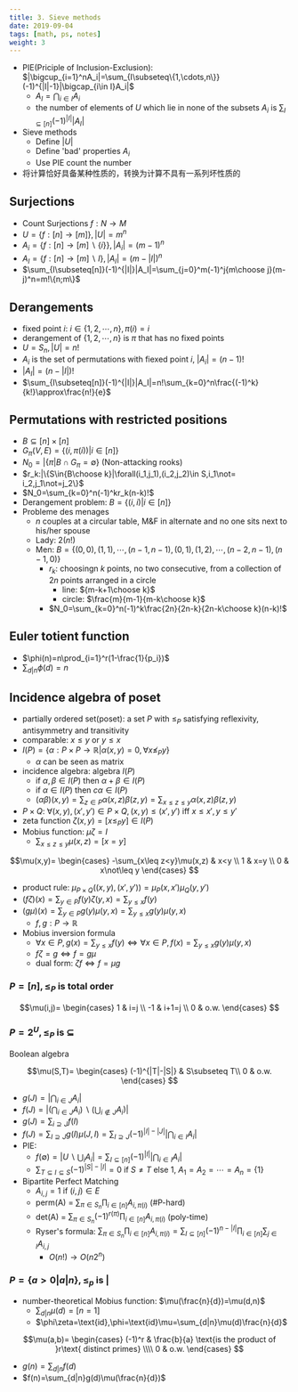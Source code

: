 ```yaml
---
title: 3. Sieve methods
date: 2019-09-04
tags: [math, ps, notes]
weight: 3
---
```


* PIE(Priciple of Inclusion-Exclusion): $|\bigcup_{i=1}^nA_i|=\sum_{I\subseteq\{1,\cdots,n\}}(-1)^{|I|-1}|\bigcap_{i\in I}A_i|$
  * $A_I=\bigcap_{i\in I}A_i$
  * the number of elements of $U$ which lie in none of the subsets $A_i$ is $\sum_{I\subseteq[n]}(-1)^{|I|}|A_I|$
* Sieve methods
  * Define $|U|$
  * Define 'bad' properties $A_i$
  * Use PIE count the number
* 将计算恰好具备某种性质的，转换为计算不具有一系列坏性质的

## Surjections

* Count Surjections $f:N\rightarrow M$
* $U=\{f:[n]\rightarrow[m]\}, |U|=m^n$
* $A_i=\{f:[n]\rightarrow[m]\backslash\{i\}\},|A_i|=(m-1)^n$
* $A_I=\{f:[n]\rightarrow[m]\backslash I\},|A_I|=(m-|I|)^n$
* $\sum_{I\subseteq[n]}(-1)^{|I|}|A_I|=\sum_{j=0}^m(-1)^j{m\choose j}(m-j)^n=m!\{n;m\}$

## Derangements

* fixed point $i$: $i\in\{1,2,\cdots,n\},\pi(i)=i$
* derangement of $\{1,2,\cdots,n\}$ is $\pi$ that has no fixed points
* $U=S_n,|U|=n!$
* $A_i$ is the set of permutations with fiexed point $i$, $|A_i|=(n-1)!$
* $|A_I|=(n-|I|)!$
* $\sum_{I\subseteq[n]}(-1)^{|I|}|A_I|=n!\sum_{k=0}^n\frac{(-1)^k}{k!}\approx\frac{n!}{e}$

## Permutations with restricted positions

* $B\subseteq [n]\times[n]$
* $G_\pi(V,E)=\{(i,\pi(i))|i\in [n]\}$
* $N_0=|\{\pi|B\cap G_\pi=\emptyset\}$ (Non-attacking rooks)
* $r_k:|\{S\in{B\choose k}|\forall(i_1,j_1),(i_2,j_2)\in S,i_1\not= i_2,j_1\not=j_2\}$
* $N_0=\sum_{k=0}^n(-1)^kr_k(n-k)!$
* Derangement problem: $B=\{(i,i)|i\in [n]\}$
* Probleme des menages
  * $n$ couples at a circular table, M&F in alternate and no one sits next to his/her spouse
  * Lady: $2(n!)$
  * Men: $B=\{(0,0),(1,1),\cdots,(n-1,n-1),(0,1),(1,2),\cdots,(n-2,n-1),(n-1,0)\}$
    * $r_k$: choosingn $k$ points, no two consecutive, from a collection of $2n$ points arranged in a circle
      * line: ${m-k+1\choose k}$
      * circle: $\frac{m}{m-1}{m-k\choose k}$
    * $N_0=\sum_{k=0}^n(-1)^k\frac{2n}{2n-k}{2n-k\choose k}(n-k)!$

## Euler totient function

* $\phi(n)=n\prod_{i=1}^r(1-\frac{1}{p_i})$
* $\sum_{d|n}\phi(d)=n$

## Incidence algebra of poset

* partially ordered set(poset): a set $P$ with $\leq_P$ satisfying reflexivity, antisymmetry and transitivity
* comparable: $x\leq y$ or $y\leq x$
* $I(P)=\{\alpha:P\times P\rightarrow\mathbb{R}|\alpha(x,y)=0,\forall x\not\leq_P y\}$
  * $\alpha$ can be seen as matrix
* incidence algebra: algebra $I(P)$
  * if $\alpha,\beta\in I(P)$ then $\alpha+\beta\in I(P)$
  * if $\alpha\in I(P)$ then $c\alpha\in I(P)$
  * $(\alpha\beta)(x,y)=\sum_{z\in P}\alpha(x,z)\beta(z,y)=\sum_{x\leq z\leq y}\alpha(x,z)\beta(z,y)$
* $P\times Q$: $\forall (x,y),(x',y')\in P\times Q,(x,y)\leq(x',y')$ iff $x\leq x',y\leq y'$
* zeta function $\zeta(x,y)=[x\leq_P y]\in I(P)$
* Mobius function: $\mu\zeta=I$
  * $\sum_{x\leq z\leq y}\mu(x,z)=[x=y]$

$$\mu(x,y)=
\begin{cases}
-\sum_{x\leq z<y}\mu(x,z) & x<y \\
1 & x=y \\
0 & x\not\leq y
\end{cases}
$$

* product rule: $\mu_{P\times Q}((x,y),(x',y'))=\mu_P(x,x')\mu_Q(y,y')$
* $(f\zeta)(x)=\sum_{y\in P}f(y)\zeta(y,x)=\sum_{y\leq x}f(y)$
* $(g\mu)(x)=\sum_{y\in P}g(y)\mu(y,x)=\sum_{y\leq x}g(y)\mu(y,x)$
  * $f,g:P\rightarrow \mathbb{R}$
* Mobius inversion formula
  * $\forall x\in P,g(x)=\sum_{y\leq x}f(y)\iff\forall x\in P,f(x)=\sum_{y\leq x}g(y)\mu(y,x)$
  * $f\zeta=g\iff f=g\mu$
  * dual form: $\zeta f\iff f=\mu g$

### $P=[n],\leq_P$ is total order

$$\mu(i,j)=
\begin{cases}
1 & i=j \\
-1 & i+1=j \\
0 & o.w.
\end{cases}
$$

### $P=2^U,\leq_P$ is $\subseteq$

Boolean algebra

$$\mu(S,T)=
\begin{cases}
(-1)^{|T|-|S|} & S\subseteq T\\
0 & o.w.
\end{cases}
$$

* $g(J)=|\bigcap_{i\in J}A_i|$
* $f(J)=|(\bigcap_{i\in J}A_i)\backslash(\bigcup_{i\not\in J}A_i)|$
* $g(J)=\sum_{i\supseteq J}f(I)$
* $f(J)=\sum_{I\supseteq J}g(I)\mu(J,I)=\sum_{I\supseteq J}(-1)^{|I|-|J|}|\bigcap_{i\in I}A_i|$
* PIE:
  * $f(\emptyset)=|U\backslash\bigcup_iA_i|=\sum_{I\subseteq[n]}(-1)^{|I|}|\bigcap_{i\in I}A_i|$
  * $\sum_{T\subseteq I\subseteq S}(-1)^{|S|-|I|}=0$ if $S\not=T$ else $1$, $A_1=A_2=\cdots=A_n=\{1\}$
* Bipartite Perfect Matching
  * $A_{i,j}=1$ if $(i,j)\in E$
  * perm(A) = $\sum_{\pi\in S_n}\prod_{i\in[n]}A_{i,\pi(i)}$ (#P-hard)
  * det(A) = $\sum_{\pi\in S_n}(-1)^{r(\pi)}\prod_{i\in[n]}A_{i,\pi(i)}$ (poly-time)
  * Ryser's formula: $\sum_{\pi\in S_n}\prod_{i\in[n]}A_{i,\pi(i)}=\sum_{I\subseteq[n]}(-1)^{n-|I|}\prod_{i\in[n]}\sum_{j\in I}A_{i,j}$
    * $O(n!)\rightarrow O(n2^n)$

### $P=\{a>0|a|n\},\leq_p$ is $|$

* number-theoretical Mobius function: $\mu(\frac{n}{d})=\mu(d,n)$
  * $\sum_{d|n}\mu(d)=[n=1]$
  * $\phi\zeta=\text{id},\phi=\text{id}\mu=\sum_{d|n}\mu(d)\frac{n}{d}$

$$\mu(a,b)=
\begin{cases}
(-1)^r & \frac{b}{a} \text{is the product of }r\text{ distinct primes} \\\\
0 & o.w.
\end{cases}
$$

* $g(n)=\sum_{d|n}f(d)$
* $f(n)=\sum_{d|n}g(d)\mu(\frac{n}{d})$
